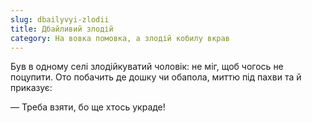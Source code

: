 ```yaml
---
slug: dbailyvyi-zlodii
title: Дбайливий злодій
category: На вовка помовка, а злодій кобилу вкрав
---
```

Був в одному селі злодійкуватий чоловік: не міг, щоб чогось не поцупити. Ото побачить де дошку чи обапола, миттю під пахви та й приказує:

— Треба взяти, бо ще хтось украде!

